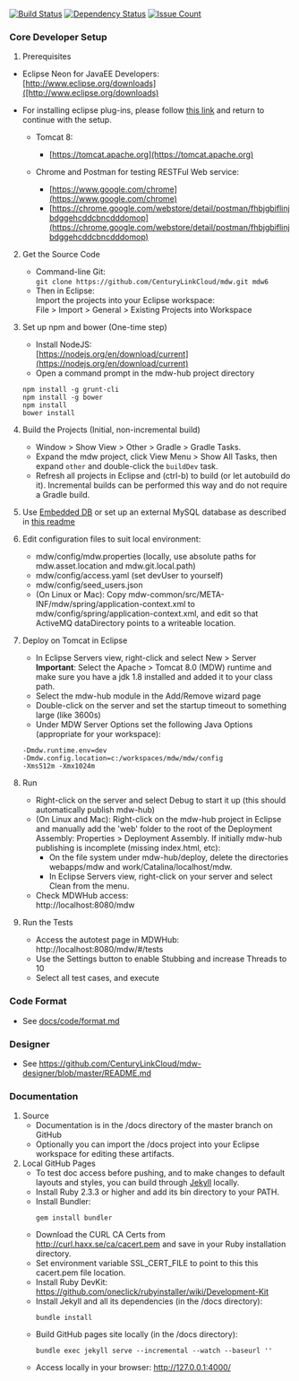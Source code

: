 
[![Build Status](https://travis-ci.org/CenturyLinkCloud/mdw.svg?branch=master)](https://travis-ci.org/CenturyLinkCloud/mdw)
[![Dependency Status](https://gemnasium.com/badges/github.com/CenturyLinkCloud/mdw.svg)](https://gemnasium.com/github.com/CenturyLinkCloud/mdw)
[![Issue Count](https://codeclimate.com/github/CenturyLinkCloud/mdw/badges/issue_count.svg)](https://codeclimate.com/github/CenturyLinkCloud/mdw)

### Core Developer Setup 
1. Prerequisites
 - Eclipse Neon for JavaEE Developers:                              
   [http://www.eclipse.org/downloads]([http://www.eclipse.org/downloads)
   
 - For installing eclipse plug-ins, please follow [this link](http://centurylinkcloud.github.io/mdw/docs/guides/InstallEclipsePluginsGuide/) and return to continue with the setup. 
       
   - Tomcat 8:                                  
     - [https://tomcat.apache.org](https://tomcat.apache.org)
       
   - Chrome and Postman for testing RESTFul Web service:                                            
     - [https://www.google.com/chrome](https://www.google.com/chrome)
     - [https://chrome.google.com/webstore/detail/postman/fhbjgbiflinjbdggehcddcbncdddomop](https://chrome.google.com/webstore/detail/postman/fhbjgbiflinjbdggehcddcbncdddomop)
     
2. Get the Source Code
   - Command-line Git:  
     `git clone https://github.com/CenturyLinkCloud/mdw.git mdw6`
   - Then in Eclipse:  
     Import the projects into your Eclipse workspace:  
     File > Import > General > Existing Projects into Workspace
   
3. Set up npm and bower (One-time step)
   - Install NodeJS:                                                                     
     [https://nodejs.org/en/download/current](https://nodejs.org/en/download/current)
   - Open a command prompt in the mdw-hub project directory
    ```
    npm install -g grunt-cli
    npm install -g bower
    npm install
    bower install
   ```
4. Build the Projects (Initial, non-incremental build)
   - Window > Show View > Other > Gradle  > Gradle Tasks.
   - Expand the mdw project, click View Menu > Show All Tasks, then expand `other` and double-click the `buildDev` task.
   - Refresh all projects in Eclipse and (ctrl-b) to build (or let autobuild do it).  Incremental builds can be performed this way and do not require a Gradle build.

5. Use [Embedded DB](/mdw-workflow/assets/com/centurylink/mdw/db/readme.md) or set up an external MySQL database as described in [this readme](/mdw/database/mysql/readme.txt)

6. Edit configuration files to suit local environment:
   - mdw/config/mdw.properties (locally, use absolute paths for mdw.asset.location and mdw.git.local.path)
   - mdw/config/access.yaml (set devUser to yourself)
   - mdw/config/seed_users.json
   - (On Linux or Mac): Copy mdw-common/src/META-INF/mdw/spring/application-context.xml to mdw/config/spring/application-context.xml, and edit so that ActiveMQ dataDirectory points to a writeable location.
   
7. Deploy on Tomcat in Eclipse
   - In Eclipse Servers view, right-click and select New > Server  
     **Important**: Select the Apache > Tomcat 8.0 (MDW) runtime
     and make sure you have a jdk 1.8 installed and added it to your class path.
   - Select the mdw-hub module in the Add/Remove wizard page
   - Double-click on the server and set the startup timeout to something large (like 3600s)
   - Under MDW Server Options set the following Java Options (appropriate for your workspace):
 
    ```    
    -Dmdw.runtime.env=dev  
    -Dmdw.config.location=c:/workspaces/mdw/mdw/config
    -Xms512m -Xmx1024m
    ```

8. Run
   - Right-click on the server and select Debug to start it up (this should automatically publish mdw-hub)
   - (On Linux and Mac): Right-click on the mdw-hub project in Eclipse and manually add the 'web' folder to the root of the Deployment Assembly: Properties > Deployment Assembly.  If initially mdw-hub publishing is incomplete (missing index.html, etc):
     - On the file system under mdw-hub/deploy, delete the directories webapps/mdw and work/Catalina/localhost/mdw.
	 - In Eclipse Servers view, right-click on your server and select Clean from the menu.
   - Check MDWHub access:                                                
     http://localhost:8080/mdw
     
9. Run the Tests
   - Access the autotest page in MDWHub:
     http://localhost:8080/mdw/#/tests
   - Use the Settings button to enable Stubbing and increase Threads to 10
   - Select all test cases, and execute
   
### Code Format
   - See [docs/code/format.md](docs/_docs/code/format.md)

### Designer
   - See https://github.com/CenturyLinkCloud/mdw-designer/blob/master/README.md

### Documentation
1. Source
   - Documentation is in the /docs directory of the master branch on GitHub
   - Optionally you can import the /docs project into your Eclipse workspace for editing these artifacts.
2. Local GitHub Pages
   - To test doc access before pushing, and to make changes to default layouts and styles, you can build through [Jekyll](https://help.github.com/articles/about-github-pages-and-jekyll/) locally.
   - Install Ruby 2.3.3 or higher and add its bin directory to your PATH.
   - Install Bundler:
     ```
     gem install bundler
     ```
   - Download the CURL CA Certs from http://curl.haxx.se/ca/cacert.pem and save in your Ruby installation directory.
   - Set environment variable SSL_CERT_FILE to point to this this cacert.pem file location.
   - Install Ruby DevKit: https://github.com/oneclick/rubyinstaller/wiki/Development-Kit
   - Install Jekyll and all its dependencies (in the /docs directory):
     ```
     bundle install
     ```
   - Build GitHub pages site locally (in the /docs directory):
     ```
     bundle exec jekyll serve --incremental --watch --baseurl ''
     ```
   - Access locally in your browser:
     http://127.0.0.1:4000/
      
